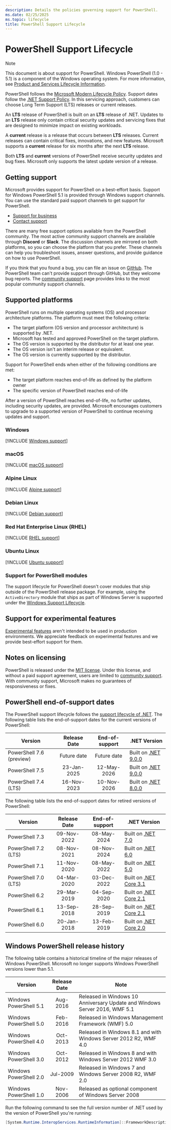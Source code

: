```yaml
---
description: Details the policies governing support for PowerShell.
ms.date: 02/25/2025
ms.topic: lifecycle
title: PowerShell Support Lifecycle
---
```

# PowerShell Support Lifecycle

> [!NOTE]
> This document is about support for PowerShell. Windows PowerShell (1.0 - 5.1) is a component of
> the Windows operating system. For more information, see
> [Product and Services Lifecycle Information][03].

PowerShell follows the [Microsoft Modern Lifecycle Policy][02]. Support dates follow the
[.NET Support Policy][06]. In this servicing approach, customers can choose Long Term Support (LTS)
releases or current releases.

An **LTS** release of PowerShell is built on an **LTS** release of .NET. Updates to an **LTS**
release only contain critical security updates and servicing fixes that are designed to minimize
impact on existing workloads.

A **current** release is a release that occurs between **LTS** releases. Current releases can
contain critical fixes, innovations, and new features. Microsoft supports a **current** release for
six months after the next **LTS** release.

Both **LTS** and **current** versions of PowerShell receive security updates and bug fixes.
Microsoft only supports the latest update version of a release.

## Getting support

Microsoft provides support for PowerShell on a best-effort basis. Support for Windows PowerShell 5.1
is provided through Windows support channels. You can use the standard paid support channels to get
support for PowerShell.

- [Support for business][18]
- [Contact support][17]

There are many free support options available from the PowerShell community. The most active
community support channels are available through **Discord** or **Slack**. The discussion channels
are mirrored on both platforms, so you can choose the platform that you prefer. These channels can
help you troubleshoot issues, answer questions, and provide guidance on how to use PowerShell.

If you think that you found a bug, you can file an issue on [GitHub][16]. The PowerShell team can't
provide support through GitHub, but they welcome bug reports. The [community support][04] page
provides links to the most popular community support channels.

## Supported platforms

PowerShell runs on multiple operating systems (OS) and processor architecture platforms. The
platform must meet the following criteria:

- The target platform (OS version and processor architecture) is supported by .NET.
- Microsoft has tested and approved PowerShell on the target platform.
- The OS version is supported by the distributor for at least one year.
- The OS version isn't an interim release or equivalent.
- The OS version is currently supported by the distributor.

Support for PowerShell ends when either of the following conditions are met:

- The target platform reaches end-of-life as defined by the platform owner
- The specific version of PowerShell reaches end-of-life

After a version of PowerShell reaches end-of-life, no further updates, including security updates,
are provided. Microsoft encourages customers to upgrade to a supported version of PowerShell to
continue receiving updates and support.

### Windows

[!INCLUDE [Windows support](../../includes/windows-support.md)]

### macOS

[!INCLUDE [macOS support](../../includes/macos-support.md)]

### Alpine Linux

[!INCLUDE [Alpine support](../../includes/alpine-support.md)]

### Debian Linux

[!INCLUDE [Debian support](../../includes/debian-support.md)]

### Red Hat Enterprise Linux (RHEL)

[!INCLUDE [RHEL support](../../includes/rhel-support.md)]

### Ubuntu Linux

[!INCLUDE [Ubuntu support](../../includes/ubuntu-support.md)]

### Support for PowerShell modules

The support lifecycle for PowerShell doesn't cover modules that ship outside of the PowerShell
release package. For example, using the `ActiveDirectory` module that ships as part of Windows
Server is supported under the [Windows Support Lifecycle][01].

## Support for experimental features

[Experimental features][05] aren't intended to be used in production environments. We appreciate
feedback on experimental features and we provide best-effort support for them.

## Notes on licensing

PowerShell is released under the [MIT license][15]. Under this license, and without a paid support
agreement, users are limited to [community support][04]. With community support, Microsoft makes no
guarantees of responsiveness or fixes.

## PowerShell end-of-support dates

The PowerShell support lifecycle follows the [support lifecycle of .NET][06]. The following table
lists the end-of-support dates for the current versions of PowerShell:

|         Version          | Release Date | End-of-support |       .NET Version        |
| ------------------------ | :----------: | :------------: | ------------------------- |
| PowerShell 7.6 (preview) | Future date  |  Future date   | Built on [.NET 9.0.0][14] |
| PowerShell 7.5           | 23-Jan-2025  |  12-May-2026   | Built on [.NET 9.0.0][14] |
| PowerShell 7.4 (LTS)     | 16-Nov-2023  |  10-Nov-2026   | Built on [.NET 8.0.0][13] |

The following table lists the end-of-support dates for retired versions of PowerShell:

|       Version        | Release Date | End-of-support |         .NET Version         |
| -------------------- | :----------: | :------------: | ---------------------------- |
| PowerShell 7.3       | 09-Nov-2022  |  08-May-2024   | Built on [.NET 7.0][12]      |
| PowerShell 7.2 (LTS) | 08-Nov-2021  |  08-Nov-2024   | Built on [.NET 6.0][11]      |
| PowerShell 7.1       | 11-Nov-2020  |  08-May-2022   | Built on [.NET 5.0][10]      |
| PowerShell 7.0 (LTS) | 04-Mar-2020  |  03-Dec-2022   | Built on [.NET Core 3.1][09] |
| PowerShell 6.2       | 29-Mar-2019  |  04-Sep-2020   | Built on [.NET Core 2.1][08] |
| PowerShell 6.1       | 13-Sep-2018  |  28-Sep-2019   | Built on [.NET Core 2.1][08] |
| PowerShell 6.0       | 20-Jan-2018  |  13-Feb-2019   | Built on [.NET Core 2.0][07] |

## Windows PowerShell release history

The following table contains a historical timeline of the major releases of Windows PowerShell.
Microsoft no longer supports Windows PowerShell versions lower than 5.1.

|         Version          | Release Date |                                    Note                                    |
| ------------------------ | :----------: | -------------------------------------------------------------------------- |
| Windows PowerShell 5.1   |   Aug-2016   | Released in Windows 10 Anniversary Update and Windows Server 2016, WMF 5.1 |
| Windows PowerShell 5.0   |   Feb-2016   | Released in Windows Management Framework (WMF) 5.0                         |
| Windows PowerShell 4.0   |   Oct-2013   | Released in Windows 8.1 and with Windows Server 2012 R2, WMF 4.0           |
| Windows PowerShell 3.0   |   Oct-2012   | Released in Windows 8 and with Windows Server 2012 WMF 3.0                 |
| Windows PowerShell 2.0   |   Jul-2009   | Released in Windows 7 and Windows Server 2008 R2, WMF 2.0                  |
| Windows PowerShell 1.0   |   Nov-2006   | Released as optional component of Windows Server 2008                      |

Run the following command to see the full version number of .NET used by the version of PowerShell
you're running:

```powershell
[System.Runtime.InteropServices.RuntimeInformation]::FrameworkDescription
```

<!-- link references -->
[01]: /lifecycle/faq/windows
[02]: /lifecycle/policies/modern
[03]: /lifecycle/products/
[04]: /powershell/scripting/community/community-support
[05]: /powershell/scripting/learn/experimental-features
[06]: https://dotnet.microsoft.com/platform/support/policy/dotnet-core
[07]: https://github.com/dotnet/core/blob/main/release-notes/2.0/2.0-supported-os.md
[08]: https://github.com/dotnet/core/blob/main/release-notes/2.1/2.1-supported-os.md
[09]: https://github.com/dotnet/core/blob/main/release-notes/3.1/3.1-supported-os.md
[10]: https://github.com/dotnet/core/blob/main/release-notes/5.0/5.0-supported-os.md
[11]: https://github.com/dotnet/core/blob/main/release-notes/6.0/supported-os.md
[12]: https://github.com/dotnet/core/blob/main/release-notes/7.0/supported-os.md
[13]: https://github.com/dotnet/core/blob/main/release-notes/8.0/supported-os.md
[14]: https://github.com/dotnet/core/blob/main/release-notes/9.0/supported-os.md
[15]: https://github.com/PowerShell/PowerShell/blob/master/LICENSE.txt
[16]: https://github.com/PowerShell/PowerShell/issues/new/choose
[17]: https://support.microsoft.com/contactus
[18]: https://support.serviceshub.microsoft.com/
